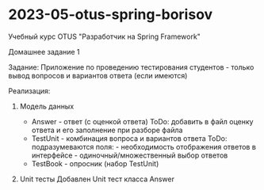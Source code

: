 # 2023-05-otus-spring-borisov
Учебный курс OTUS "Разработчик на Spring Framework"


Домашнее задание 1

Задание:
Приложение по проведению тестирования студентов - только вывод вопросов и вариантов ответа (если имеются)

Реализация:
1. Модель данных 
     - Answer   - ответ (с оценкой ответа)
                  ToDo: добавить в файл оценку ответа и его заполнение при разборе файла
     - TestUnit - комбинация вопроса и вариантов ответа
                  ToDo: подразумеваются поля: - необходимость отображения ответов в интерфейсе
                                              - одиночный/множественный выбор ответов
     - TestBook - опросник (набор TestUnit)

2. Unit тесты
     Добавлен Unit тест класса Answer
